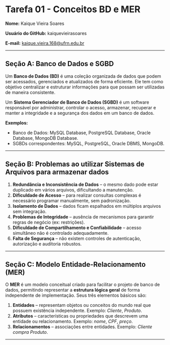 # Tarefa 01 - Conceitos BD e MER

**Nome:** Kaique Vieira Soares  

**Usuário do GitHub:** kaiquevieirasoares  

**E-mail:** kaique.vieira.168@ufrn.edu.br  

---

## Seção A: Banco de Dados e SGBD

Um **Banco de Dados (BD)** é uma coleção organizada de dados que podem ser acessados, gerenciados e atualizados de forma eficiente. Ele tem como objetivo centralizar e estruturar informações para que possam ser utilizadas de maneira consistente.  

Um **Sistema Gerenciador de Banco de Dados (SGBD)** é um software responsável por administrar, controlar o acesso, armazenar, recuperar e manter a integridade e a segurança dos dados em um banco de dados.  

**Exemplos:**  
- Banco de Dados: MySQL Database, PostgreSQL Database, Oracle Database, MongoDB Database.  
- SGBDs correspondentes: MySQL, PostgreSQL, Oracle DBMS, MongoDB.  

---

## Seção B: Problemas ao utilizar Sistemas de Arquivos para armazenar dados

1. **Redundância e Inconsistência de Dados** – o mesmo dado pode estar duplicado em vários arquivos, dificultando a manutenção.  
2. **Dificuldade de Acesso** – para realizar consultas complexas é necessário programar manualmente, sem padronização.  
3. **Isolamento de Dados** – dados ficam espalhados em múltiplos arquivos sem integração.  
4. **Problemas de Integridade** – ausência de mecanismos para garantir regras de negócio (ex: restrições).  
5. **Dificuldade de Compartilhamento e Confiabilidade** – acesso simultâneo não é controlado adequadamente.  
6. **Falta de Segurança** – não existem controles de autenticação, autorização e auditoria robustos.  

---

## Seção C: Modelo Entidade-Relacionamento (MER)

O **MER** é um modelo conceitual criado para facilitar o projeto de banco de dados, permitindo representar a **estrutura lógica geral** de forma independente de implementação. Seus três elementos básicos são:  

1. **Entidades** – representam objetos ou conceitos do mundo real que possuem existência independente. Exemplo: *Cliente*, *Produto*.  
2. **Atributos** – características ou propriedades que descrevem uma entidade ou relacionamento. Exemplo: *nome*, *CPF*, *preço*.  
3. **Relacionamentos** – associações entre entidades. Exemplo: *Cliente compra Produto*.  

---